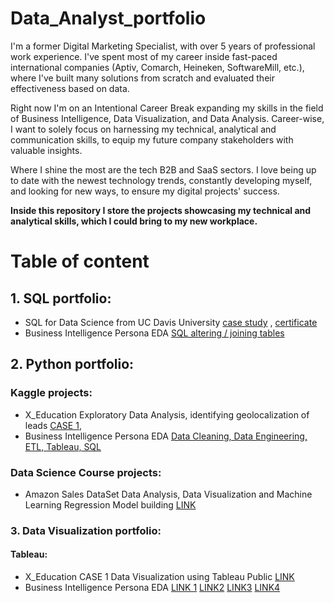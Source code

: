 # Data_Analyst_portfolio

I'm a former Digital Marketing Specialist, with over 5 years of professional work experience. I've spent most of my career inside fast-paced international companies (Aptiv, Comarch, Heineken, SoftwareMill, etc.), where I've built many solutions from scratch and evaluated their effectiveness based on data. 

Right now I'm on an Intentional Career Break expanding my skills in the field of Business Intelligence, Data Visualization, and Data Analysis. Career-wise, I want to solely focus on harnessing my technical, analytical and communication skills, to equip my future company stakeholders with valuable insights. 

Where I shine the most are the tech B2B and SaaS sectors. I love being up to date with the newest technology trends, constantly developing myself, and looking for new ways, to ensure my digital projects' success.

**Inside this repository I store the projects showcasing my technical and analytical skills, which I could bring to my new workplace.**

# Table of content


## 1. SQL portfolio:
 - SQL for Data Science from UC Davis University [case study](https://github.com/izzierokita/Data_Analyst_portfolio/blob/Portfolio_detalis/SQL_portfolio/UCDavis_SQL_certificate_assignment_Izabela_Rokita/Yelp_dataset_profiling) ,  [certificate](https://github.com/izzierokita/Data_Analyst_portfolio/blob/Portfolio_detalis/SQL_portfolio/UCDavis_SQL_certificate_assignment_Izabela_Rokita/Coursera_SQL_Data_Science_Certificate_Izabela_Rokita.pdf)
 - Business Intelligence Persona EDA [SQL altering / joining tables](https://www.kaggle.com/code/izzierider/business-intelligence-persona-eda-tableau-sql#Step-4---Data-Blending-using-SQL-(MySQL))


## 2. Python portfolio:
### Kaggle projects:
- X_Education Exploratory Data Analysis, identifying geolocalization of leads [CASE 1](https://github.com/izzierokita/Data_Analyst_portfolio/blob/Portfolio_detalis/Python_portfolio/Kaggle/X_Education_EDA/x-education-case1.ipynb),
- Business Intelligence Persona EDA [Data Cleaning, Data Engineering, ETL, Tableau, SQL](Python_portfolio/Kaggle/X_Education_EDA/Identifying_target_personas_based_on_data.ipynb)
### Data Science Course projects:
- Amazon Sales DataSet Data Analysis, Data Visualization and Machine Learning Regression Model building [LINK](Python_portfolio/Data_Science_bootcamp/amazon_sales_Data_Analysis_group_project.ipynb)

  
### 3. Data Visualization portfolio:
#### Tableau:
- X_Education CASE 1 Data Visualization using Tableau Public [LINK](https://public.tableau.com/views/X_Education_CASE1_Visualizations/X_Education_CASE1_Visualizations?:showVizHome=no)
- Business Intelligence Persona EDA [LINK 1](https://public.tableau.com/app/profile/izabela.rokita/viz/BusinessIntelligencePersonaEDATableauSQL/ConvertedLeadspart1) [LINK2](https://public.tableau.com/app/profile/izabela.rokita/viz/BusinessIntelligencePersonaEDATableauSQLpart2/ConvertedLeadspart2) [LINK3](https://public.tableau.com/app/profile/izabela.rokita/viz/BusinessIntelligencePersonaEDATableauSQLpart3/ConvertedLeadspart1) [LINK4](https://public.tableau.com/app/profile/izabela.rokita/viz/BusinessIntelligencePersonaEDATableauSQLpart4/ConvertedLeadspart2)




